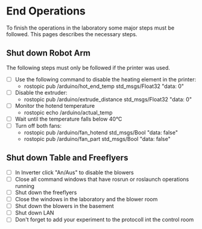 # End Operations

To finish the operations in the laboratory some major steps must be followed. This pages describes the necessary steps.

## Shut down Robot Arm

The following steps must only be followed if the printer was used.
- [ ] Use the following command to disable the heating element in the printer:
    - rostopic pub /arduino/hot_end_temp std_msgs/Float32 "data: 0"
- [ ] Disable the extruder:
    - rostopic pub /arduino/extrude_distance std_msgs/Float32 "data: 0"
- [ ] Monitor the hotend temperature
    - rostopic echo /arduino/actual_temp
- [ ] Wait until the temperature falls below 40°C
- [ ] Turn off both fans:
    - rostopic pub /arduino/fan_hotend std_msgs/Bool "data: false"
    - rostopic pub /arduino/fan_part std_msgs/Bool "data: false"
     
## Shut down Table and Freeflyers

- [ ] In Inverter click "An/Aus" to disable the blowers
- [ ] Close all command windows that have rosrun or roslaunch operations running
- [ ] Shut down the freeflyers
- [ ] Close the windows in the laboratory and the blower room
- [ ] Shut down the blowers in the basement
- [ ] Shut down LAN
- [ ] Don't forget to add your experiment to the protocoll int the control room
